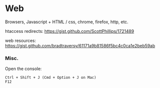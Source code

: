 # Web

Browsers, Javascript + HTML / css, chrome, firefox, http, etc.

htaccess redirects: https://gist.github.com/ScottPhillips/1721489

web resources: https://gist.github.com/bradtraversy/61171a9b81586f5bc4c0ca1e2beb59ab

### Misc.

Open the console:
```
Ctrl + Shift + J (Cmd + Option + J on Mac)
F12
```

